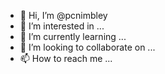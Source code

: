 - 👋 Hi, I’m @pcnimbley
- 👀 I’m interested in ...
- 🌱 I’m currently learning ...
- 💞️ I’m looking to collaborate on ...
- 📫 How to reach me ...

<!---
pcnimbley/pcnimbley is a ✨ special ✨ repository because its `README.md` (this file) appears on your GitHub profile.
You can click the Preview link to take a look at your changes.
--->
